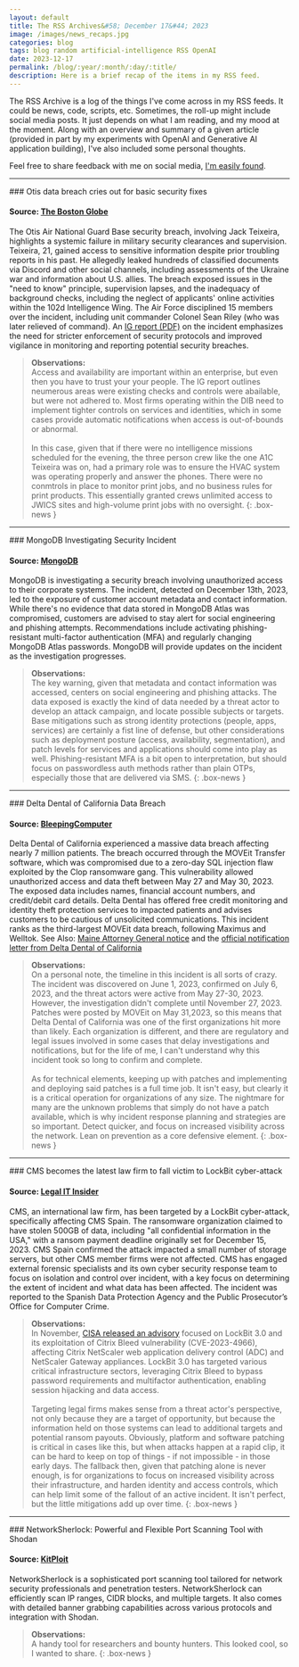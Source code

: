 ```yaml
---
layout: default
title: The RSS Archives&#58; December 17&#44; 2023
image: /images/news_recaps.jpg
categories: blog
tags: blog random artificial-intelligence RSS OpenAI
date: 2023-12-17
permalink: /blog/:year/:month/:day/:title/
description: Here is a brief recap of the items in my RSS feed.
---
```


The RSS Archive is a log of the things I've come across in my RSS feeds. It could be news, code, scripts, etc. Sometimes, the roll-up might include social media posts. It just depends on what I am reading, and my mood at the moment. Along with an overview and summary of a given article (provided in part by my experiments with OpenAI and Generative AI application building), I've also included some personal thoughts.

Feel free to share feedback with me on social media, [I'm easily found](https://technicaloutcast.com/about/).

<hr>
### Otis data breach cries out for basic security fixes

#### Source: [The Boston Globe](https://www.bostonglobe.com/2023/12/17/opinion/jack-teixeira-discord-classified-leak-ukraine-war-otis-massachusetts-air-national-guard/)

The Otis Air National Guard Base security breach, involving Jack Teixeira, highlights a systemic failure in military security clearances and supervision. Teixeira, 21, gained access to sensitive information despite prior troubling reports in his past. He allegedly leaked hundreds of classified documents via Discord and other social channels, including assessments of the Ukraine war and information about U.S. allies. The breach exposed issues in the "need to know" principle, supervision lapses, and the inadequacy of background checks, including the neglect of applicants' online activities within the 102d Intelligence Wing. The Air Force disciplined 15 members over the incident, including unit commander Colonel Sean Riley (who was later relieved of command). An [IG report (PDF)](https://s3.documentcloud.org/documents/24223085/af_teixiera_leak_investigation.pdf) on the incident emphasizes the need for stricter enforcement of security protocols and improved vigilance in monitoring and reporting potential security breaches.

>**Observations:**<br>
>Access and availability are important within an enterprise, but even then you have to trust your your people. The IG report outlines neumerous areas were existing checks and controls were abailable, but were not adhered to. Most firms operating within the DIB need to implement tighter controls on services and identities, which in some cases provide automatic notifications when access is out-of-bounds or abnormal.
><br><br>
>In this case, given that if there were no intelligence missions scheduled for the evening, the three person crew like the one A1C Teixeira was on, had a primary role was to ensure the HVAC system was operating properly and answer the phones. There were no conmtrols in place to monitor print jobs, and no business rules for print products. This essentially granted crews unlimited access to JWICS sites and high-volume print jobs with no oversight.
{: .box-news }

<hr>
### MongoDB Investigating Security Incident

#### Source:  [MongoDB](https://www.mongodb.com/alerts)

MongoDB is investigating a security breach involving unauthorized access to their corporate systems. The incident, detected on December 13th, 2023, led to the exposure of customer account metadata and contact information. While there's no evidence that data stored in MongoDB Atlas was compromised, customers are advised to stay alert for social engineering and phishing attempts. Recommendations include activating phishing-resistant multi-factor authentication (MFA) and regularly changing MongoDB Atlas passwords. MongoDB will provide updates on the incident as the investigation progresses.

>**Observations:**<br> The key warning, given that metadata and contact information was accessed, centers on social engineering and phishing attacks. The data exposed is exactly the kind of data needed by a threat actor to develop an attack campaign, and locate possible subjects or targets. Base mitigations such as strong identity protections (people, apps, services) are certainly a fist line of defense, but other considerations such as deployment posture (access, availability, segmentation), and patch levels for services and applications should come into play as well. Phishing-resistant MFA is a bit open to interpretation, but should focus on passwordless auth methods rather than plain OTPs, especially those that are delivered via SMS.
{: .box-news }

<hr>
### Delta Dental of California Data Breach

#### Source: [BleepingComputer](https://www.bleepingcomputer.com/news/security/delta-dental-of-california-data-breach-exposed-info-of-7-million-people/)

Delta Dental of California experienced a massive data breach affecting nearly 7 million patients. The breach occurred through the MOVEit Transfer software, which was compromised due to a zero-day SQL injection flaw exploited by the Clop ransomware gang. This vulnerability allowed unauthorized access and data theft between May 27 and May 30, 2023. The exposed data includes names, financial account numbers, and credit/debit card details. Delta Dental has offered free credit monitoring and identity theft protection services to impacted patients and advises customers to be cautious of unsolicited communications. This incident ranks as the third-largest MOVEit data breach, following Maximus and Welltok. See Also: [Maine Attorney General notice](https://apps.web.maine.gov/online/aeviewer/ME/40/0f821b31-9e4f-4b15-872c-69fef62a93fa.shtml) and the [official notification letter from Delta Dental of California](https://www1.deltadentalins.com/content/dam/ddins/en/pdf/banners/notice-of-moveit-data-security-incident-en.pdf)

>**Observations:**<br> On a personal note, the timeline in this incident is all sorts of crazy. The incident was discovered on June 1, 2023, confirmed on July 6, 2023, and the threat actors were active from May 27-30, 2023. However, the investigation didn't complete until November 27, 2023. Patches were posted by MOVEit on May 31,2023, so this means that Delta Dental of California was one of the first organizations hit more than likely. Each organization is different, and there are regulatory and legal issues involved in some cases that delay investigations and notifications, but for the life of me, I can't understand why this incident took so long to confirm and complete.
><br><br>
>As for technical elements, keeping up with patches and implementing and deploying said patches is a full time job. It isn't easy, but clearly it is a critical operation for organizations of any size. The nightmare for many are the unknown problems that simply do not have a patch available, which is why incident response planning and strategies are so important. Detect quicker, and focus on increased visibility across the network. Lean on prevention as a core defensive element.
{: .box-news }

<hr>
### CMS becomes the latest law firm to fall victim to LockBit cyber-attack

#### Source: [Legal IT Insider](https://legaltechnology.com/2023/12/15/cms-becomes-the-latest-law-firm-to-fall-victim-to-lockbit-cyber-attack/)

CMS, an international law firm, has been targeted by a LockBit cyber-attack, specifically affecting CMS Spain. The ransomware organization claimed to have stolen 500GB of data, including "all confidential information in the USA," with a ransom payment deadline originally set for December 15, 2023. CMS Spain confirmed the attack impacted a small number of storage servers, but other CMS member firms were not affected. CMS has engaged external forensic specialists and its own cyber security response team to focus on isolation and control over incident, with a key focus on determining the extent of incident and what data has been affected. The incident was reported to the Spanish Data Protection Agency and the Public Prosecutor’s Office for Computer Crime.

>**Observations:**<br> In November, [CISA released an advisory](https://www.cisa.gov/news-events/cybersecurity-advisories/aa23-325a) focused on LockBit 3.0 and its exploitation of Citrix Bleed vulnerability (CVE-2023-4966), affecting Citrix NetScaler web application delivery control (ADC) and NetScaler Gateway appliances. LockBit 3.0 has targeted various critical infrastructure sectors, leveraging Citrix Bleed to bypass password requirements and multifactor authentication, enabling session hijacking and data access.
><br><br>
>Targeting legal firms makes sense from a threat actor's perspective, not only because they are a target of opportunity, but because the information held on those systems can lead to additional targets and potential ransom payouts. Obviously, platform and software patching is critical in cases like this, but when attacks happen at a rapid clip, it can be hard to keep on top of things - if not impossible - in those early days. The fallback then, given that patching alone is never enough, is for organizations to focus on increased visibility across their infrastructure, and harden identity and access controls, which can help limit some of the fallout of an active incident. It isn't perfect, but the little mitigations add up over time.
{: .box-news }

<hr>
### NetworkSherlock: Powerful and Flexible Port Scanning Tool with Shodan

#### Source: [KitPloit](https://www.kitploit.com/2023/12/networksherlock-powerful-and-flexible.html)

NetworkSherlock is a sophisticated port scanning tool tailored for network security professionals and penetration testers. NetworkSherlock can efficiently scan IP ranges, CIDR blocks, and multiple targets. It also comes with detailed banner grabbing capabilities across various protocols and integration with Shodan.

>**Observations:**<br> A handy tool for researchers and bounty hunters. This looked cool, so I wanted to share.
{: .box-news }
